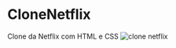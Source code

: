 # CloneNetflix
Clone da Netflix com HTML e CSS
![clone netflix](https://user-images.githubusercontent.com/88748709/163494455-a51be94d-08ed-45ee-ab80-dd7f12d73bb4.PNG)
